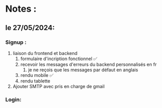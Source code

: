 # Notes :

## le 27/05/2024: 
### Signup : 
1. liaison du frontend et backend 
   1. formulaire d'incription fonctionnel ✅
   2. recevoir les messages d'erreurs du backend personnalisés en fr
      1. je ne reçois que les messages par défaut en anglais
   3. rendu mobile ✅
   4. rendu tablette
2. Ajouter SMTP avec pris en charge de gmail

### Login:
